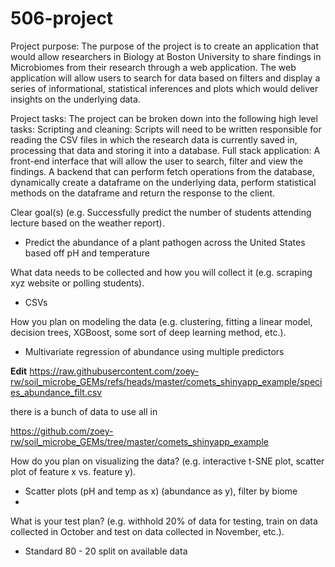# 506-project


Project purpose: The purpose of the project is to create an application that would allow researchers in Biology at Boston University to share findings in Microbiomes from their research through a web application. The web application will allow users to search for data based on filters and display a series of informational, statistical inferences and plots which would deliver insights on the underlying data.

Project tasks: The project can be broken down into the following high level tasks:
Scripting and cleaning: Scripts will need to be written responsible for reading the CSV files in which the research data is currently saved in, processing that data and storing it into a database.
Full stack application: A front-end interface that will allow the user to search, filter and view the findings. A backend that can perform fetch operations from the database, dynamically create a dataframe on the underlying data, perform statistical methods on the dataframe and return the response to the client.


Clear goal(s) (e.g. Successfully predict the number of students attending lecture based on the weather report).
  - Predict the abundance of a plant pathogen across the United States based off pH and temperature

    
What data needs to be collected and how you will collect it (e.g. scraping xyz website or polling students).
  - CSVs

    
How you plan on modeling the data (e.g. clustering, fitting a linear model, decision trees, XGBoost, some sort of deep learning method, etc.).
  -  Multivariate regression of abundance using multiple predictors


**Edit**
https://raw.githubusercontent.com/zoey-rw/soil_microbe_GEMs/refs/heads/master/comets_shinyapp_example/species_abundance_filt.csv

there is a bunch of data to use all in

https://github.com/zoey-rw/soil_microbe_GEMs/tree/master/comets_shinyapp_example



How do you plan on visualizing the data? (e.g. interactive t-SNE plot, scatter plot of feature x vs. feature y).
  - Scatter plots (pH and temp as x) (abundance as y), filter by biome
  - 
What is your test plan? (e.g. withhold 20% of data for testing, train on data collected in October and test on data collected in November, etc.).
 - Standard 80 - 20 split on available data
